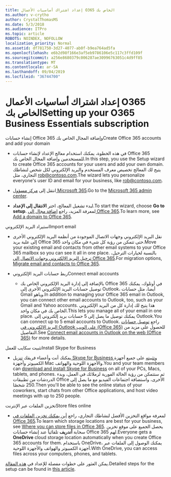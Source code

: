 ```yaml
---
title: إعداد اشتراك أساسيات الأعمال O365 الخاص بك
ms.author: v-crytho
author: CrystalThomasMS
ms.date: 5/3/2018
ms.audience: ITPro
ms.topic: article
ROBOTS: NOINDEX, NOFOLLOW
localization_priority: Normal
ms.assetid: df781750-3d27-4077-ab0f-b9ea764ad5fa
ms.openlocfilehash: e6b2d98f166e3af5eb9786106e5c117c3ffd109f
ms.sourcegitcommit: a256e8680379c006287ae30996763051c4d9ff85
ms.translationtype: MT
ms.contentlocale: ar-SA
ms.lasthandoff: 09/04/2019
ms.locfileid: "36744700"
---
```

# <a name="setting-up-your-o365-business-essentials-subscription"></a><span data-ttu-id="af456-102">إعداد اشتراك أساسيات الأعمال O365 الخاص بك</span><span class="sxs-lookup"><span data-stu-id="af456-102">Setting up your O365 Business Essentials subscription</span></span>

<span data-ttu-id="af456-103">إنشاء حسابات Office 365 وإضافة المجال الخاص بك</span><span class="sxs-lookup"><span data-stu-id="af456-103">Create Office 365 accounts and add your domain</span></span>
  
- <span data-ttu-id="af456-104">في هذه الخطوة، يمكنك استخدام معالج الإعداد لإنشاء حسابات Office 365 للمستخدمين وإضافة المجال الخاص بك.</span><span class="sxs-lookup"><span data-stu-id="af456-104">In this step, you use the Setup wizard to create Office 365 accounts for your users and add your own domain.</span></span> <span data-ttu-id="af456-105">يتيح لك المعالج تخصيص معرف المستخدم والبريد الإلكتروني لكل شخص لنشاطك التجاري، مثل [rob@contoso.com](mailto:rob@contoso.com).</span><span class="sxs-lookup"><span data-stu-id="af456-105">The wizard lets you personalize everyone's user ID and email for your business, like [rob@contoso.com](mailto:rob@contoso.com).</span></span>
    
- <span data-ttu-id="af456-106">انتقل إلى [مركز مسؤول Microsoft 365](https://login.partner.microsoftonline.cn/).</span><span class="sxs-lookup"><span data-stu-id="af456-106">Go to the [Microsoft 365 admin center](https://login.partner.microsoftonline.cn/).</span></span>
    
- <span data-ttu-id="af456-107">لبدء تشغيل المعالج، اختر **الانتقال إلى الإعداد**.</span><span class="sxs-lookup"><span data-stu-id="af456-107">To start the wizard, choose **Go to setup**.</span></span> <span data-ttu-id="af456-108">لمعرفة المزيد، راجع [إضافة مجال إلى Office 365](https://docs.microsoft.com/office365/admin/setup/add-domain).</span><span class="sxs-lookup"><span data-stu-id="af456-108">To learn more, see [Add a domain to Office 365](https://docs.microsoft.com/office365/admin/setup/add-domain).</span></span>
    
<span data-ttu-id="af456-109">استيراد البريد الإلكتروني</span><span class="sxs-lookup"><span data-stu-id="af456-109">Import email</span></span>
  
- <span data-ttu-id="af456-110">نقل البريد الإلكتروني وجهات الاتصال الموجودة من أنظمة البريد الإلكتروني الأخرى إلى علبة بريد Office 365 حتى تتمكن من رؤية كل شيء في مكان واحد.</span><span class="sxs-lookup"><span data-stu-id="af456-110">Move your existing email and contacts from other email systems to your Office 365 mailbox so you can see it all in one place.</span></span> <span data-ttu-id="af456-111">بالنسبة لخيارات الترحيل، [ترحيل البريد الإلكتروني وجهات الاتصال إلى Office 365](https://docs.microsoft.com/office365/admin/setup/migrate-email-and-contacts-admin).</span><span class="sxs-lookup"><span data-stu-id="af456-111">For migration options, [Migrate email and contacts to Office 365](https://docs.microsoft.com/office365/admin/setup/migrate-email-and-contacts-admin).</span></span>
    
- <span data-ttu-id="af456-112">ربط حسابات البريد الإلكتروني</span><span class="sxs-lookup"><span data-stu-id="af456-112">Connect email accounts</span></span>
    
  - <span data-ttu-id="af456-113">بالإضافة إلى إدارة البريد الإلكتروني الخاص بك Office 365 في أوتلوك، يمكنك توصيل حسابات البريد الإلكتروني الأخرى إلى Outlook، أيضا، مثل حسابات Gmail وياهو.</span><span class="sxs-lookup"><span data-stu-id="af456-113">In addition to managing your Office 365 email in Outlook, you can connect other email accounts to Outlook, too, such as your Gmail and Yahoo accounts.</span></span> <span data-ttu-id="af456-114">هذا يتيح لك إدارة كل من البريد الإلكتروني الخاص بك في مكان واحد.</span><span class="sxs-lookup"><span data-stu-id="af456-114">This lets you manage all of your email in one place.</span></span> <span data-ttu-id="af456-115">يمكنك توصيل ما يصل إلى 5 حسابات بريد إلكتروني إلى Outlook.</span><span class="sxs-lookup"><span data-stu-id="af456-115">You can connect up to 5 email accounts to Outlook.</span></span> <span data-ttu-id="af456-116">راجع [توصيل حسابات البريد الإلكتروني في Outlook على الويب (Office 365)](https://support.office.com/Article/Connect-email-accounts-in-Outlook-on-the-web-Office-365-d7012ff0-924f-4f78-8aca-c3912d886c4d) للحصول على مزيد من التفاصيل.</span><span class="sxs-lookup"><span data-stu-id="af456-116">See [Connect email accounts in Outlook on the web (Office 365)](https://support.office.com/Article/Connect-email-accounts-in-Outlook-on-the-web-Office-365-d7012ff0-924f-4f78-8aca-c3912d886c4d) for more details.</span></span> 
    
<span data-ttu-id="af456-117">تثبيت سكايب للعمل</span><span class="sxs-lookup"><span data-stu-id="af456-117">Install Skype for Business</span></span>
  
- <span data-ttu-id="af456-118">يمكنك أنت وأعضاء فريقك [تنزيل Skype for Business وتثبيته](https://support.office.com/Article/download-and-install-Skype-for-Business-8a0d4da8-9d58-44f9-9759-5c8f340cb3fb) على جميع أجهزة الكمبيوتر وأجهزة Mac والأجهزة اللوحية والهواتف.</span><span class="sxs-lookup"><span data-stu-id="af456-118">You and your team members can [download and install Skype for Business](https://support.office.com/Article/download-and-install-Skype-for-Business-8a0d4da8-9d58-44f9-9759-5c8f340cb3fb) on all of your PCs, Macs, tablets, and phones.</span></span> <span data-ttu-id="af456-119">ثم ستتمكن من رؤية الحالة الفورية لزملائك في العمل، وبدء الدردشات من تطبيقات Office الأخرى، واستضافة اجتماعات الفيديو مع ما يصل إلى 250 شخصًا.</span><span class="sxs-lookup"><span data-stu-id="af456-119">Then you'll be able to see the online status of your coworkers, start chats from other Office applications, and host video meetings with up to 250 people.</span></span> 
    
<span data-ttu-id="af456-120">تخزين الملفات عبر الإنترنت</span><span class="sxs-lookup"><span data-stu-id="af456-120">Store files online</span></span>
  
- <span data-ttu-id="af456-121">لمعرفة مواقع التخزين الأفضل لنشاطك التجاري، راجع [أين يمكنك تخزين الملفات في Office 365](https://support.office.com/article/c7c20284-bc94-47f4-9728-d28e9daf0790.aspx).</span><span class="sxs-lookup"><span data-stu-id="af456-121">To learn which storage locations are best for your business, see [Where you can store files in Office 365](https://support.office.com/article/c7c20284-bc94-47f4-9728-d28e9daf0790.aspx).</span></span> <span data-ttu-id="af456-122">يحصل الجميع على موقع تخزين سحابة **أندريف** تلقائياً عند إنشاء حسابات Office 365 لهم.</span><span class="sxs-lookup"><span data-stu-id="af456-122">Everyone gets a **OneDrive** cloud storage location automatically when you create Office 365 accounts for them.</span></span> <span data-ttu-id="af456-123">باستخدام OneDrive، يمكنك الوصول إلى الملفات عبر أجهزة الكمبيوتر والهواتف والأجهزة اللوحية.</span><span class="sxs-lookup"><span data-stu-id="af456-123">With OneDrive, you can access files across your computers, phones, and tablets.</span></span> 
    
<span data-ttu-id="af456-124">يمكن العثور على خطوات مفصلة للإعداد في [هذه المقالة](https://docs.microsoft.com/office365/admin/setup/setup).</span><span class="sxs-lookup"><span data-stu-id="af456-124">Detailed steps for the setup can be found in [this article](https://docs.microsoft.com/office365/admin/setup/setup).</span></span>
  

